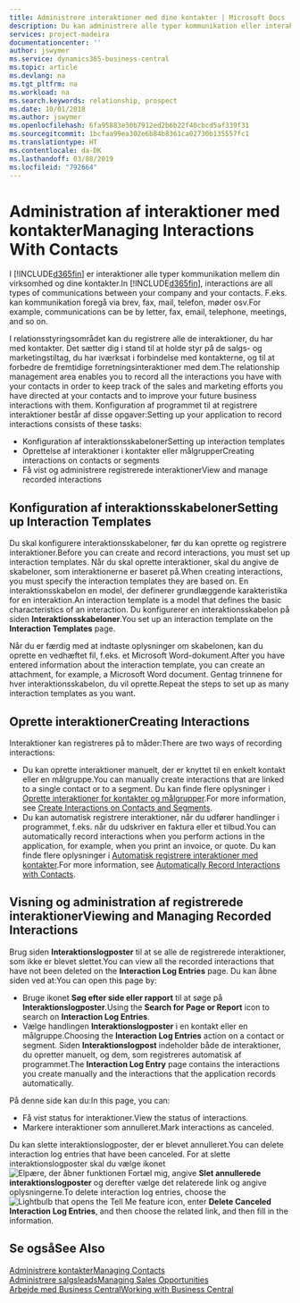```yaml
---
title: Administrere interaktioner med dine kontakter | Microsoft Docs
description: Du kan administrere alle typer kommunikation eller interaktioner mellem din virksomhed og dine kontakter, f.eks. kommunikation via brev, telefon, møder osv.
services: project-madeira
documentationcenter: ''
author: jswymer
ms.service: dynamics365-business-central
ms.topic: article
ms.devlang: na
ms.tgt_pltfrm: na
ms.workload: na
ms.search.keywords: relationship, prospect
ms.date: 10/01/2018
ms.author: jswymer
ms.openlocfilehash: 6fa95883e30b7912ed2b6b22f40cbcd5af339f31
ms.sourcegitcommit: 1bcfaa99ea302e6b84b8361ca02730b135557fc1
ms.translationtype: HT
ms.contentlocale: da-DK
ms.lasthandoff: 03/08/2019
ms.locfileid: "792664"
---
```

# <a name="managing-interactions-with-contacts"></a><span data-ttu-id="50992-103">Administration af interaktioner med kontakter</span><span class="sxs-lookup"><span data-stu-id="50992-103">Managing Interactions With Contacts</span></span>
<span data-ttu-id="50992-104">I [!INCLUDE[d365fin](includes/d365fin_md.md)] er interaktioner alle typer kommunikation mellem din virksomhed og dine kontakter.</span><span class="sxs-lookup"><span data-stu-id="50992-104">In [!INCLUDE[d365fin](includes/d365fin_md.md)], interactions are all types of communications between your company and your contacts.</span></span> <span data-ttu-id="50992-105">F.eks. kan kommunikation foregå via brev, fax, mail, telefon, møder osv.</span><span class="sxs-lookup"><span data-stu-id="50992-105">For example, communications can be by letter, fax, email, telephone, meetings, and so on.</span></span>

<span data-ttu-id="50992-106">I relationsstyringsområdet kan du registrere alle de interaktioner, du har med kontakter. Det sætter dig i stand til at holde styr på de salgs- og marketingstiltag, du har iværksat i forbindelse med kontakterne, og til at forbedre de fremtidige forretningsinteraktioner med dem.</span><span class="sxs-lookup"><span data-stu-id="50992-106">The relationship management area enables you to record all the interactions you have with your contacts in order to keep track of the sales and marketing efforts you have directed at your contacts and to improve your future business interactions with them.</span></span> <span data-ttu-id="50992-107">Konfiguration af programmet til at registrere interaktioner består af disse opgaver:</span><span class="sxs-lookup"><span data-stu-id="50992-107">Setting up your application to record interactions consists of these tasks:</span></span>

* <span data-ttu-id="50992-108">Konfiguration af interaktionsskabeloner</span><span class="sxs-lookup"><span data-stu-id="50992-108">Setting up interaction templates</span></span>  
* <span data-ttu-id="50992-109">Oprettelse af interaktioner i kontakter eller målgrupper</span><span class="sxs-lookup"><span data-stu-id="50992-109">Creating interactions on contacts or segments</span></span>  
* <span data-ttu-id="50992-110">Få vist og administrere registrerede interaktioner</span><span class="sxs-lookup"><span data-stu-id="50992-110">View and manage recorded interactions</span></span>  

##  <a name="setting-up-interaction-templates"></a><span data-ttu-id="50992-111">Konfiguration af interaktionsskabeloner</span><span class="sxs-lookup"><span data-stu-id="50992-111">Setting up Interaction Templates</span></span>
<span data-ttu-id="50992-112">Du skal konfigurere interaktionsskabeloner, før du kan oprette og registrere interaktioner.</span><span class="sxs-lookup"><span data-stu-id="50992-112">Before you can create and record interactions, you must set up interaction templates.</span></span> <span data-ttu-id="50992-113">Når du skal oprette interaktioner, skal du angive de skabeloner, som interaktionerne er baseret på.</span><span class="sxs-lookup"><span data-stu-id="50992-113">When creating interactions, you must specify the interaction templates they are based on.</span></span> <span data-ttu-id="50992-114">En interaktionsskabelon en model, der definerer grundlæggende karakteristika for en interaktion.</span><span class="sxs-lookup"><span data-stu-id="50992-114">An interaction template is a model that defines the basic characteristics of an interaction.</span></span>
<span data-ttu-id="50992-115">Du konfigurerer en interaktionsskabelon på siden **Interaktionsskabeloner**.</span><span class="sxs-lookup"><span data-stu-id="50992-115">You set up an interaction template on the **Interaction Templates** page.</span></span>

<span data-ttu-id="50992-116">Når du er færdig med at indtaste oplysninger om skabelonen, kan du oprette en vedhæftet fil, f.eks. et Microsoft Word-dokument.</span><span class="sxs-lookup"><span data-stu-id="50992-116">After you have entered information about the interaction template, you can create an attachment, for example, a Microsoft Word document.</span></span> <span data-ttu-id="50992-117">Gentag trinnene for hver interaktionsskabelon, du vil oprette.</span><span class="sxs-lookup"><span data-stu-id="50992-117">Repeat the steps to set up as many interaction templates as you want.</span></span>  

## <a name="creating-interactions"></a><span data-ttu-id="50992-118">Oprette interaktioner</span><span class="sxs-lookup"><span data-stu-id="50992-118">Creating Interactions</span></span>
<span data-ttu-id="50992-119">Interaktioner kan registreres på to måder:</span><span class="sxs-lookup"><span data-stu-id="50992-119">There are two ways of recording interactions:</span></span>

* <span data-ttu-id="50992-120">Du kan oprette interaktioner manuelt, der er knyttet til en enkelt kontakt eller en målgruppe.</span><span class="sxs-lookup"><span data-stu-id="50992-120">You can manually create interactions that are linked to a single contact or to a segment.</span></span> <span data-ttu-id="50992-121">Du kan finde flere oplysninger i [Oprette interaktioner for kontakter og målgrupper](marketing-how-create-interactions.md).</span><span class="sxs-lookup"><span data-stu-id="50992-121">For more information, see [Create Interactions on Contacts and Segments](marketing-how-create-interactions.md).</span></span>  
* <span data-ttu-id="50992-122">Du kan automatisk registrere interaktioner, når du udfører handlinger i programmet, f.eks. når du udskriver en faktura eller et tilbud.</span><span class="sxs-lookup"><span data-stu-id="50992-122">You can automatically record interactions when you perform actions in the application, for example, when you print an invoice, or quote.</span></span> <span data-ttu-id="50992-123">Du kan finde flere oplysninger i [Automatisk registrere interaktioner med kontakter](marketing-auto-record-interactions.md).</span><span class="sxs-lookup"><span data-stu-id="50992-123">For more information, see [Automatically Record Interactions with Contacts](marketing-auto-record-interactions.md).</span></span>

## <a name="viewing-and-managing-recorded-interactions"></a><span data-ttu-id="50992-124">Visning og administration af registrerede interaktioner</span><span class="sxs-lookup"><span data-stu-id="50992-124">Viewing and Managing Recorded Interactions</span></span>
<span data-ttu-id="50992-125">Brug siden **Interaktionslogposter** til at se alle de registrerede interaktioner, som ikke er blevet slettet.</span><span class="sxs-lookup"><span data-stu-id="50992-125">You can view all the recorded interactions that have not been deleted on the **Interaction Log Entries** page.</span></span> <span data-ttu-id="50992-126">Du kan åbne siden ved at:</span><span class="sxs-lookup"><span data-stu-id="50992-126">You can open this page by:</span></span>

* <span data-ttu-id="50992-127">Bruge ikonet **Søg efter side eller rapport** til at søge på **Interaktionslogposter**.</span><span class="sxs-lookup"><span data-stu-id="50992-127">Using the **Search for Page or Report** icon to search on **Interaction Log Entries**.</span></span>
* <span data-ttu-id="50992-128">Vælge handlingen **Interaktionslogposter** i en kontakt eller en målgruppe.</span><span class="sxs-lookup"><span data-stu-id="50992-128">Choosing the **Interaction Log Entries** action on a contact or segment.</span></span>
  <span data-ttu-id="50992-129">Siden **Interaktionslogpost** indeholder både de interaktioner, du opretter manuelt, og dem, som registreres automatisk af programmet.</span><span class="sxs-lookup"><span data-stu-id="50992-129">The **Interaction Log Entry** page contains the interactions you create manually and the interactions that the application records automatically.</span></span>

<span data-ttu-id="50992-130">På denne side kan du:</span><span class="sxs-lookup"><span data-stu-id="50992-130">In this page, you can:</span></span>

* <span data-ttu-id="50992-131">Få vist status for interaktioner.</span><span class="sxs-lookup"><span data-stu-id="50992-131">View the status of interactions.</span></span>
* <span data-ttu-id="50992-132">Markere interaktioner som annulleret.</span><span class="sxs-lookup"><span data-stu-id="50992-132">Mark interactions as canceled.</span></span>

<span data-ttu-id="50992-133">Du kan slette interaktionslogposter, der er blevet annulleret.</span><span class="sxs-lookup"><span data-stu-id="50992-133">You can delete interaction log entries that have been canceled.</span></span> <span data-ttu-id="50992-134">For at slette interaktionslogposter skal du vælge ikonet ![Elpære, der åbner funktionen Fortæl mig](media/ui-search/search_small.png "Fortæl mig, hvad du vil foretage dig"), angive **Slet annullerede interaktionslogposter** og derefter vælge det relaterede link og angive oplysningerne.</span><span class="sxs-lookup"><span data-stu-id="50992-134">To delete interaction log entries, choose the ![Lightbulb that opens the Tell Me feature](media/ui-search/search_small.png "Tell me what you want to do") icon, enter **Delete Canceled Interaction Log Entries**, and then choose the related link, and then fill in the information.</span></span>

## <a name="see-also"></a><span data-ttu-id="50992-135">Se også</span><span class="sxs-lookup"><span data-stu-id="50992-135">See Also</span></span>
[<span data-ttu-id="50992-136">Administrere kontakter</span><span class="sxs-lookup"><span data-stu-id="50992-136">Managing Contacts</span></span>](marketing-contacts.md)  
[<span data-ttu-id="50992-137">Administrere salgsleads</span><span class="sxs-lookup"><span data-stu-id="50992-137">Managing Sales Opportunities</span></span>](marketing-manage-sales-opportunities.md)  
[<span data-ttu-id="50992-138">Arbejde med Business Central</span><span class="sxs-lookup"><span data-stu-id="50992-138">Working with Business Central</span></span>](ui-work-product.md)  
